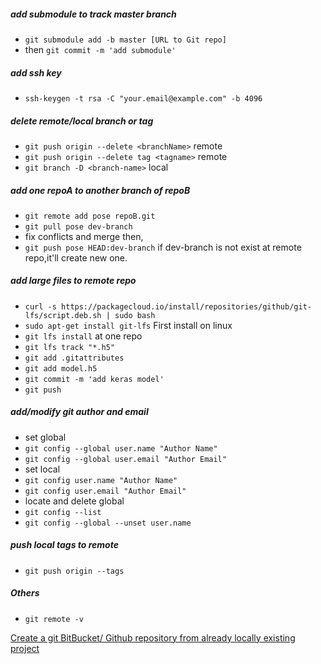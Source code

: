 ##### add submodule to track master branch

- `git submodule add -b master [URL to Git repo]`
- then `git commit -m 'add submodule'`

##### add ssh key
- `ssh-keygen -t rsa -C "your.email@example.com" -b 4096`


##### delete remote/local branch or tag

- `git push origin --delete <branchName>` remote
- `git push origin --delete tag <tagname>` remote
- `git branch -D <branch-name>` local

##### add one repoA to another branch of repoB

- `git remote add pose repoB.git`
- `git pull pose dev-branch` 
- fix conflicts and merge then,
- `git push pose HEAD:dev-branch` if dev-branch is not exist at remote repo,it'll create new one.

##### add large files to remote repo

- `curl -s https://packagecloud.io/install/repositories/github/git-lfs/script.deb.sh | sudo bash`
- `sudo apt-get install git-lfs` First install on linux
- `git lfs install` at one repo
- `git lfs track "*.h5"`
- `git add .gitattributes`
- `git add model.h5`
- `git commit -m 'add keras model'`
- `git push`

##### add/modify git author and email

- set global
- `git config --global user.name "Author Name"`
- `git config --global user.email "Author Email"`
- set local 
- `git config user.name "Author Name"`
- `git config user.email "Author Email"`
- locate and delete global
- `git config --list`
- `git config --global --unset user.name`

##### push local tags to remote

- `git push origin --tags`

##### Others

- `git remote -v`

[Create a git BitBucket/ Github repository from already locally existing project](http://samranga.blogspot.com/2015/07/create-git-bitbucket-repository-from.html?view=sidebar)